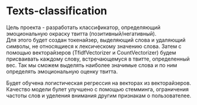 # Texts-classification
Цель проекта - разработать классификатор, определяющий эмоциональную окраску твитта (позитивный/негативный).  
Для этого будет создан токенайзер, выделяющий слова и удаляющий символы, не относящиеся к лексическому значению слова. Затем с помощью векторайзеров (TfidfVectorizer и  CountVectorizer) будем присваивать каждому слову, встречающемуся в твитте, определенный вес. Так мы сможем выделять наиболее значимые слова и по ним определять эмоциональную оценку твитта. 

Будет обучена логистическая регрессия на векторах из векторайзеров. Качество модели булет улучшено с помощью стемминга, ограничения частоты слов и уделения внимания другим признакам о пользователее.
